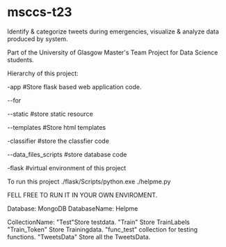# msccs-t23
Identify &amp; categorize tweets during emergencies, visualize &amp; analyze data produced by system.

Part of the University of Glasgow Master's Team Project for Data Science students.

Hierarchy of this project:

-app #Store flask based web application code.

--for

 --static #store static resource
 
  --templates #Store html templates

 -classifier #store the classfier code
 
  --data_files_scripts #store database code

 -flask #virtual environment of this project

To run this project
./flask/Scripts/python.exe ./helpme.py

FELL FREE TO RUN IT IN YOUR OWN ENVIROMENT.

Database: MongoDB
DatabaseName: Helpme

CollectionName:
"Test"Store testdata.
"Train" Store TrainLabels
"Train_Token" Store Trainingdata.
"func_test" collection for testing functions.
"TweetsData" Store all the TweetsData.
